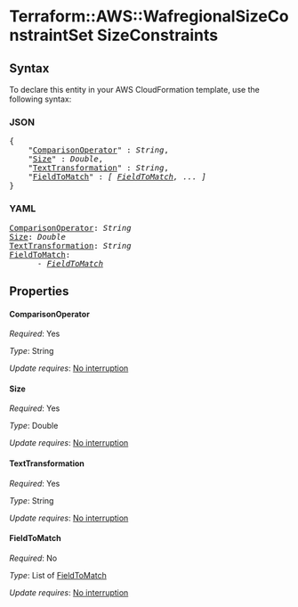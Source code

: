 # Terraform::AWS::WafregionalSizeConstraintSet SizeConstraints

## Syntax

To declare this entity in your AWS CloudFormation template, use the following syntax:

### JSON

<pre>
{
    "<a href="#comparisonoperator" title="ComparisonOperator">ComparisonOperator</a>" : <i>String</i>,
    "<a href="#size" title="Size">Size</a>" : <i>Double</i>,
    "<a href="#texttransformation" title="TextTransformation">TextTransformation</a>" : <i>String</i>,
    "<a href="#fieldtomatch" title="FieldToMatch">FieldToMatch</a>" : <i>[ <a href="sizeconstraints-fieldtomatch.md">FieldToMatch</a>, ... ]</i>
}
</pre>

### YAML

<pre>
<a href="#comparisonoperator" title="ComparisonOperator">ComparisonOperator</a>: <i>String</i>
<a href="#size" title="Size">Size</a>: <i>Double</i>
<a href="#texttransformation" title="TextTransformation">TextTransformation</a>: <i>String</i>
<a href="#fieldtomatch" title="FieldToMatch">FieldToMatch</a>: <i>
      - <a href="sizeconstraints-fieldtomatch.md">FieldToMatch</a></i>
</pre>

## Properties

#### ComparisonOperator

_Required_: Yes

_Type_: String

_Update requires_: [No interruption](https://docs.aws.amazon.com/AWSCloudFormation/latest/UserGuide/using-cfn-updating-stacks-update-behaviors.html#update-no-interrupt)

#### Size

_Required_: Yes

_Type_: Double

_Update requires_: [No interruption](https://docs.aws.amazon.com/AWSCloudFormation/latest/UserGuide/using-cfn-updating-stacks-update-behaviors.html#update-no-interrupt)

#### TextTransformation

_Required_: Yes

_Type_: String

_Update requires_: [No interruption](https://docs.aws.amazon.com/AWSCloudFormation/latest/UserGuide/using-cfn-updating-stacks-update-behaviors.html#update-no-interrupt)

#### FieldToMatch

_Required_: No

_Type_: List of <a href="sizeconstraints-fieldtomatch.md">FieldToMatch</a>

_Update requires_: [No interruption](https://docs.aws.amazon.com/AWSCloudFormation/latest/UserGuide/using-cfn-updating-stacks-update-behaviors.html#update-no-interrupt)

